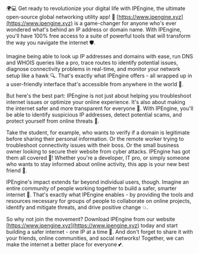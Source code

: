 🌍💻 Get ready to revolutionize your digital life with IPEngine, the ultimate open-source global networking utility app! 🚀 [https://www.ipengine.xyz](https://www.ipengine.xyz) is a game-changer for anyone who's ever wondered what's behind an IP address or domain name. With IPEngine, you'll have 100% free access to a suite of powerful tools that will transform the way you navigate the internet 🛡️.

Imagine being able to look up IP addresses and domains with ease, run DNS and WHOIS queries like a pro, trace routes to identify potential issues, diagnose connectivity problems in real-time, and monitor your network setup like a hawk 🔍. That's exactly what IPEngine offers - all wrapped up in a user-friendly interface that's accessible from anywhere in the world 📡.

But here's the best part: IPEngine is not just about helping you troubleshoot internet issues or optimize your online experience. It's also about making the internet safer and more transparent for everyone 💪. With IPEngine, you'll be able to identify suspicious IP addresses, detect potential scams, and protect yourself from online threats 🚫.

Take the student, for example, who wants to verify if a domain is legitimate before sharing their personal information. Or the remote worker trying to troubleshoot connectivity issues with their boss. Or the small business owner looking to secure their website from cyber attacks. IPEngine has got them all covered 💼! Whether you're a developer, IT pro, or simply someone who wants to stay informed about online activity, this app is your new best friend 🤝.

IPEngine's impact extends far beyond individual users, though. Imagine an entire community of people working together to build a safer, smarter internet 🌈. That's exactly what IPEngine enables - by providing the tools and resources necessary for groups of people to collaborate on online projects, identify and mitigate threats, and drive positive change 💥.

So why not join the movement? Download IPEngine from our website [https://www.ipengine.xyz](https://www.ipengine.xyz) today and start building a safer internet - one IP at a time 🚀. And don't forget to share it with your friends, online communities, and social networks! Together, we can make the internet a better place for everyone 💕.
